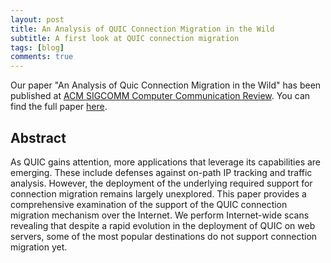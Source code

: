 ```yaml
---
layout: post
title: An Analysis of QUIC Connection Migration in the Wild
subtitle: A first look at QUIC connection migration
tags: [blog]
comments: true
---
```


Our paper "An Analysis of Quic Connection Migration in the Wild" has been published at [ACM SIGCOMM Computer Communication Review](https://ccronline.sigcomm.org/). You can find the full paper [here](https://dl.acm.org/doi/abs/10.1145/3727063.3727066).

## Abstract

As QUIC gains attention, more applications that leverage its capabilities are emerging. These include defenses against on-path IP tracking and traffic analysis. However, the deployment of the underlying required support for connection migration remains largely unexplored. This paper provides a comprehensive examination of the support of the QUIC connection migration mechanism over the Internet. We perform Internet-wide scans revealing that despite a rapid evolution in the deployment of QUIC on web servers, some of the most popular destinations do not support connection migration yet.